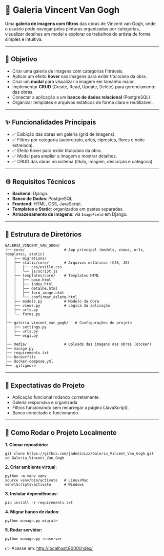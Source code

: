 # 🎨 Galeria Vincent Van Gogh

Uma **galeria de imagens com filtros** das obras de Vincent van Gogh, onde o usuário pode navegar pelas pinturas organizadas por categorias, visualizar detalhes em modal e explorar os trabalhos do artista de forma simples e intuitiva.

---

## 📌 Objetivo
- Criar uma galeria de imagens com categorias filtráveis.  
- Aplicar um efeito **hover** nas imagens para exibir título/ano da obra.  
- Criar um **modal** para visualizar a imagem em tamanho maior.  
- Implementar **CRUD** (Create, Read, Update, Delete) para gerenciamento das obras.  
- Conectar a aplicação a um **banco de dados relacional** (PostgreSQL).  
- Organizar templates e arquivos estáticos de forma clara e reutilizável.  

---

## ✨ Funcionalidades Principais
- ✅ Exibição das obras em galeria (grid de imagens).  
- ✅ Filtros por categoria (autoretrato, arles, ciprestes, flores e noite estrelada).  
- ✅ Efeito hover para exibir título/ano da obra.  
- ✅ Modal para ampliar a imagem e mostrar detalhes.  
- ✅ CRUD das obras no sistema (título, imagem, descrição e categoria).  

---

## ⚙️ Requisitos Técnicos
- **Backend**: Django.  
- **Banco de Dados**: PostgreSQL.  
- **Frontend**: HTML, CSS, JavaScript.  
- **Templates e Static**: organizados em pastas separadas.  
- **Armazenamento de imagens**: via `ImageField` em Django.  

---

## 📂 Estrutura de Diretórios

```plaintext
GALERIA_VINCENT_VAN_GOGH/
│── core/                  # App principal (models, views, urls, templates, static)
│   ├── migrations/        
│   ├── static/core/       # Arquivos estáticos (CSS, JS)
│   │   ├── css/estilo.css
│   │   └── js/script.js
│   ├── templates/core/    # Templates HTML
│   │   ├── base.html
│   │   ├── index.html
│   │   ├── detalhe.html
│   │   ├── form_image.html
│   │   └── confirmar_delete.html
│   ├── models.py          # Modelo da Obra
│   ├── views.py           # Lógica da aplicação
│   ├── urls.py
│   └── forms.py
│
│── galeria_vincent_van_gogh/   # Configurações do projeto
│   ├── settings.py
│   ├── urls.py
│   └── wsgi.py
│
│── media/                 # Uploads das imagens das obras (docker)
│── manage.py
│── requirements.txt
│── Dockerfile
│── docker-compose.yml
└── .gitignore
```
---

## 🎯 Expectativas do Projeto

- Aplicação funcional rodando corretamente.
- Galeria responsiva e organizada.
- Filtros funcionando sem recarregar a página (JavaScript).
- Banco conectado e funcionando.

--- 
## 🚀 Como Rodar o Projeto Localmente

**1. Clonar repositório:**
```
git clone https://github.com/jadedinizz/Galeria_Vincent_Van_Gogh.git
cd Galeria_Vincent_Van_Gogh
```
**2. Criar ambiente virtual:**
```
python -m venv venv
source venv/bin/activate   # Linux/Mac
venv\Scripts\activate      # Windows
```
**3. Instalar dependências:**
```
pip install -r requirements.txt
```
**4. Migrar banco de dados:**
```
python manage.py migrate
```
**5. Rodar servidor:**
```
python manage.py runserver
```
👉 Acesse em: [http://localhost:8000/index/](http://localhost:8000/index/)


